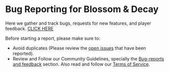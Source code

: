 # Bug Reporting for Blossom &amp; Decay
Here we gather and track bugs, requests for new features, and player feedback. 
[CLICK HERE](https://github.com/konspiracy-games/blossom-and-decay/issues/new/choose)

Before starting a report, please make sure to:
- Avoid duplicates (Please review the [open issues](https://github.com/konspiracy-games/blossom-and-decay/issues) that have been reported).
- Review and Follow our Community Guidelines, specially the [Bug-reports and feedback](https://www.blossomanddecay.com/community_guidelines.html#Bug_Reports) section. Also read and follow our [Terms of Service](https://www.blossomanddecay.com/terms_of_service.html).

